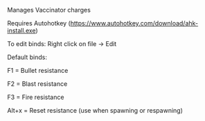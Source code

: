 Manages Vaccinator charges

Requires Autohotkey (https://www.autohotkey.com/download/ahk-install.exe)

To edit binds: Right click on file -> Edit

Default binds:

F1 = Bullet resistance

F2 = Blast resistance

F3 = Fire resistance

Alt+x = Reset resistance (use when spawning or respawning)
